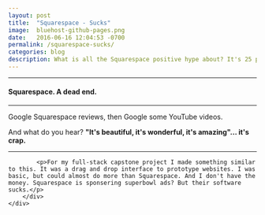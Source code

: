 ```yaml
---
layout: post
title:  "Squarespace - Sucks"
image:	bluehost-github-pages.png
date:   2016-06-16 12:04:53 -0700
permalink: /squarespace-sucks/
categories: blog
description: What is all the Squarespace positive hype about? It's 25 premade websites that allow you to change their font and pictures and add wanna-be plugins that are trying to be widgets. It's junk to any real full-stack developer. 
---
```



<div class="row">
	<div class="col-xs-12 col-sm-12 col-md-8 col-md-offset-2 col-lg-8 col-lg-offset-2">
		<div class="row">
			<hr/>
			<h4>Squarespace. A dead end.</h4>
			<hr/>
			<p>Google Squarespace reviews, then Google some YouTube videos.</p>
			<p>And what do you hear? <strong>"It's beautiful, it's wonderful, it's amazing"... it's crap.</strong></p>
			<hr/>
			

			<p>For my full-stack capstone project I made something similar to this. It was a drag and drop interface to prototype websites. I was basic, but could almost do more than Squarespace. And I don't have the money. Squarespace is sponsering superbowl ads? But their software sucks.</p>
		</div>
	</div>
</div>